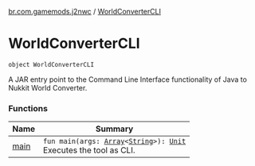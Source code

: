 [br.com.gamemods.j2nwc](../index.md) / [WorldConverterCLI](./index.md)

# WorldConverterCLI

`object WorldConverterCLI`

A JAR entry point to the Command Line Interface functionality of Java to Nukkit World Converter.

### Functions

| Name | Summary |
|---|---|
| [main](main.md) | `fun main(args: `[`Array`](https://kotlinlang.org/api/latest/jvm/stdlib/kotlin/-array/index.html)`<`[`String`](https://kotlinlang.org/api/latest/jvm/stdlib/kotlin/-string/index.html)`>): `[`Unit`](https://kotlinlang.org/api/latest/jvm/stdlib/kotlin/-unit/index.html)<br>Executes the tool as CLI. |
